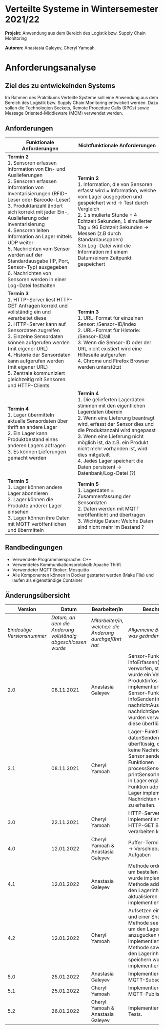 # Verteilte Systeme in Wintersemester 2021/22
**Projekt:** Anwendung aus dem Bereich des Logistik bzw. Supply Chain Monitoring

**Autoren:** Anastasia Galeyev, Cheryl Yamoah

# Anforderungsanalyse

## Ziel des zu entwickelnden Systems

Im Rahmen des Praktikums Verteilte Systeme soll eine Anwendung aus dem Bereich des Logistik bzw. Supply Chain Monitoring entwickelt werden. Dazu sollen die Technologien Sockets, Remote Procedure Calls (RPCs) sowie Message Oriented-Middleware (MOM) verwendet werden.

## Anforderungen

| Funktionale Anforderungen | Nichtfunktionale Anforderungen |
| ------ | ------ |
|**Termin 2** <br />1. Sensoren erfassen Information von Ein- und Auslieferungen<br /> 2. Sensoren erfassen Information von Inventarisierungen (RFID-Leser oder Barcode-Leser)<br /> 3. Produktanzahl ändert sich korrekt mit jeder Ein-, Auslieferung oder Inventarisierung<br /> 4. Sensoren leiten Information an Lager mittels UDP weiter<br /> 5. Nachrichten vom Sensor werden auf der Standardausgabe (IP, Port, Sensor-Typ) ausgegeben<br /> 6. Nachrichten von Sensoren werden in einer Log-Datei festhalten |**Termin 2** <br />1. Information, die von Sensoren erfasst wird = Information, welche vom Lager ausgegeben und gespeichert wird → Test durch Vergleich<br /> 2. 1 simulierte Stunde = 4 Echtzeit Sekunden, 1 simulierter Tag = 96 Echtzeit Sekunden -> Messen (z.B durch Standardausgaben)<br /> 3.In Log-Datei wird die Information mit einem Datum/einem Zeitpunkt gespeichert |
|**Termin 3**<br />1. HTTP-Server liest HTTP-GET Anfragen korrekt und vollständig ein und verarbeitet diese<br />2. HTTP-Server kann auf Sensordaten zugreifen<br />3. Einzelne Sensordaten können aufgerufen werden (mit eigener URL)<br />4. Historie der Sensordaten kann aufgerufen werden (mit eigener URL)<br />5. Zentrale kommuniziert gleichzeitig mit Sensoren und HTTP-Clients |**Termin 3**<br />1. URL-Format für einzelnen Sensor: /Sensor-ID/index<br />2. URL-Format für Historie: /Sensor-ID/all<br />3. Wenn die Sensor-ID oder der URL nicht existiert wird eine Hilfeseite aufgerufen<br />4. Chrome und Firefox Browser werden unterstützt |
|**Termin 4**<br />1. Lager übermitteln aktuelle Sensordaten über thrift an andere Lager<br />2. Ein Lager kann Produktbestand eines anderen Lagers abfragen<br />3. Es können Lieferungen gemacht werden |**Termin 4**<br />1. Die gelieferten Lagerdaten stimmen mit den eigentlichen Lagerdaten überein<br />2. Wenn eine Lieferung beantragt wird, erfasst der Sensor dies und die Produktanzahl wird angepasst<br />3. Wenn eine Lieferung nicht möglich ist, da z.B. ein Produkt nicht mehr vorhanden ist, wird dies mitgeteilt<br />4. Jedes Lager speichert die Daten persistent →  Datenbank/Log-Datei (?) |
|**Termin 5**<br />1. Lager können andere Lager abonnieren<br />2. Lager können die Produkte anderer Lager einsehen<br />3. Lager können ihre Daten mit MQTT veröffentlichen und übermitteln |**Termin 5**<br />1. Lagerdaten = Zusammenfassung der Sensordaten<br />2. Daten werden mit MQTT veröffentlicht und übertragen<br />3. Wichtige Daten: Welche Daten sind nicht mehr im Bestand ? |

## Randbedingungen
- Verwendete Programmiersprache: C++
- Verwendetes Kommunikationsprotokoll: Apache Thrift
- Verwendeter MQTT Broker: Mosquitto
- Alle Komponenten können in Docker gestartet werden (Make File) und laufen als eigenständige Container 

## Änderungsübersicht
| Version | Datum | Bearbeiter/in | Beschreibung |
| ---- | ---- | ---- | ---- |
| _Eindeutige Versionsnummer_ | _Datum, an dem die Änderung vollständig abgeschlossen wurde_ | _Mitarbeiter/in, welche/r die Änderung durchgeführt hat_ | _Allgemeine Beschreibung was geändert wurde_ |
|2.0 |08.11.2021 |Anastasia Galeyev |Sensor-Funktion infoErfassen() wurde verworfen, stattdessen wurde ein Vektor mit allen Produktinfos implementiert.<br />Sensor-Funktionen infoSenden(int), nachrichtAusgabe(string), nachrichtSpeichern(string) wurden verworfen, da diese überflüssig sind.
|2.1 |08.11.2021 |Cheryl Yamoah |Lager-Funktion datenSenden() sind überflüssig, da das Lager keine Nachrichten an den Sensor sendet.<br />Funktionen processSensorInfo(), printSensorInfo() wurden in Lager ergänzt.<br />Funktion udp() wurde im Lager implementiert, um Nachrichten vom Sensor zu erhalten.
|3.0 |22.11.2021 |Cheryl Yamoah |HTTP-Server wurde implementiert, welcher HTTP-GET Befehle verarbeiten kann.
|4.0 |12.01.2022 |Cheryl Yamoah & <br />Anastasia Galeyev |Puffer-Termin verwendet. <br />-> Verschiebung der Aufgaben
|4.1 |12.01.2022 |Anastasia Galeyev | Methode orderProduct(), um bestellen zu können wurde implementiert. <br />Methode addStock() um den Lagerinhalt zu aktualisieren wurde implementiert
|4.2 |12.01.2022 |Cheryl Yamoah |Aufsetzen einer Thrift-File und einer Shell-File. <br />Methode seeProducts(), um den Lagerinhalt anzugucken wurde implementiert. <br/>Methode saveStock(), um den Lagerinhalt zu speichern wurde implementiert.
|5.0 |25.01.2022 |Anastasia Galeyev | Implementierung von dem MQTT-Subscriber.
|5.1 |25.01.2022 |Cheryl Yamoah | Implementierung von dem MQTT-Publisher.
|5.2 |26.01.2022 |Cheryl Yamoah & <br />Anastasia Galeyev | Implementierung von Tests.|


